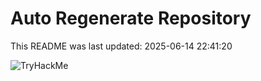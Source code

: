 # Auto Regenerate Repository

This README was last updated: 2025-06-14 22:41:20

 ![TryHackMe](https://tryhackme.com/badge/533634)